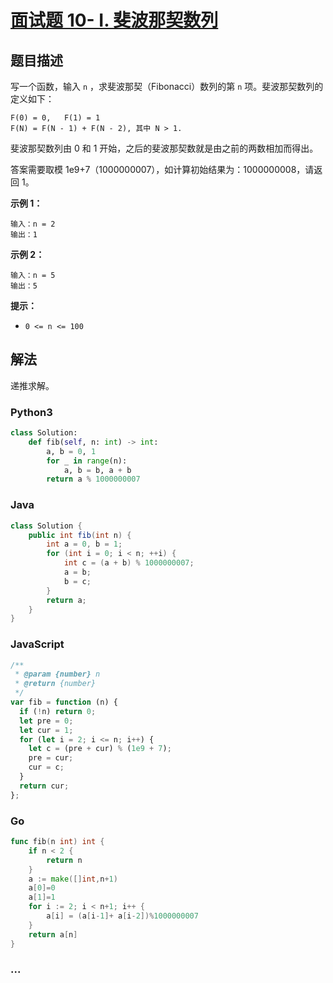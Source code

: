 # [面试题 10- I. 斐波那契数列](https://leetcode-cn.com/problems/fei-bo-na-qi-shu-lie-lcof/)

## 题目描述

写一个函数，输入 `n` ，求斐波那契（Fibonacci）数列的第 `n` 项。斐波那契数列的定义如下：

```
F(0) = 0,   F(1) = 1
F(N) = F(N - 1) + F(N - 2), 其中 N > 1.
```

斐波那契数列由 0 和 1 开始，之后的斐波那契数就是由之前的两数相加而得出。

答案需要取模 1e9+7（1000000007），如计算初始结果为：1000000008，请返回 1。

**示例 1：**

```
输入：n = 2
输出：1
```

**示例 2：**

```
输入：n = 5
输出：5
```

**提示：**

- `0 <= n <= 100`

## 解法

递推求解。

<!-- tabs:start -->

### **Python3**

```python
class Solution:
    def fib(self, n: int) -> int:
        a, b = 0, 1
        for _ in range(n):
            a, b = b, a + b
        return a % 1000000007
```

### **Java**

```java
class Solution {
    public int fib(int n) {
        int a = 0, b = 1;
        for (int i = 0; i < n; ++i) {
            int c = (a + b) % 1000000007;
            a = b;
            b = c;
        }
        return a;
    }
}
```

### **JavaScript**

```js
/**
 * @param {number} n
 * @return {number}
 */
var fib = function (n) {
  if (!n) return 0;
  let pre = 0;
  let cur = 1;
  for (let i = 2; i <= n; i++) {
    let c = (pre + cur) % (1e9 + 7);
    pre = cur;
    cur = c;
  }
  return cur;
};
```

### **Go**

```go
func fib(n int) int {
    if n < 2 {
        return n
    }
    a := make([]int,n+1)
    a[0]=0
    a[1]=1
    for i := 2; i < n+1; i++ {
        a[i] = (a[i-1]+ a[i-2])%1000000007
    }
    return a[n]
}
```

### **...**

```

```

<!-- tabs:end -->
